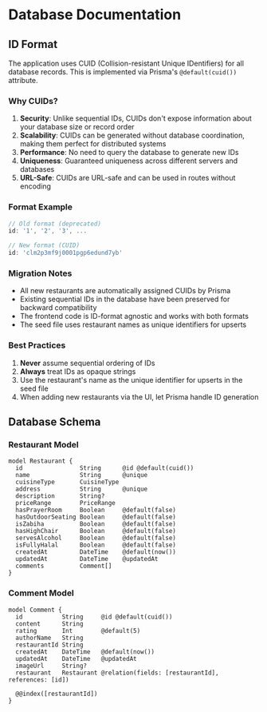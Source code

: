 # Database Documentation

## ID Format

The application uses CUID (Collision-resistant Unique IDentifiers) for all database records. This is implemented via Prisma's `@default(cuid())` attribute.

### Why CUIDs?

1. **Security**: Unlike sequential IDs, CUIDs don't expose information about your database size or record order
2. **Scalability**: CUIDs can be generated without database coordination, making them perfect for distributed systems
3. **Performance**: No need to query the database to generate new IDs
4. **Uniqueness**: Guaranteed uniqueness across different servers and databases
5. **URL-Safe**: CUIDs are URL-safe and can be used in routes without encoding

### Format Example

```typescript
// Old format (deprecated)
id: '1', '2', '3', ...

// New format (CUID)
id: 'clm2p3mf9j0001pgp6edund7yb'
```

### Migration Notes

- All new restaurants are automatically assigned CUIDs by Prisma
- Existing sequential IDs in the database have been preserved for backward compatibility
- The frontend code is ID-format agnostic and works with both formats
- The seed file uses restaurant names as unique identifiers for upserts

### Best Practices

1. **Never** assume sequential ordering of IDs
2. **Always** treat IDs as opaque strings
3. Use the restaurant's name as the unique identifier for upserts in the seed file
4. When adding new restaurants via the UI, let Prisma handle ID generation

## Database Schema

### Restaurant Model

```prisma
model Restaurant {
  id                String      @id @default(cuid())
  name              String      @unique
  cuisineType       CuisineType
  address           String      @unique
  description       String?
  priceRange        PriceRange
  hasPrayerRoom     Boolean     @default(false)
  hasOutdoorSeating Boolean     @default(false)
  isZabiha          Boolean     @default(false)
  hasHighChair      Boolean     @default(false)
  servesAlcohol     Boolean     @default(false)
  isFullyHalal      Boolean     @default(false)
  createdAt         DateTime    @default(now())
  updatedAt         DateTime    @updatedAt
  comments          Comment[]
}
```

### Comment Model

```prisma
model Comment {
  id           String     @id @default(cuid())
  content      String
  rating       Int        @default(5)
  authorName   String
  restaurantId String
  createdAt    DateTime   @default(now())
  updatedAt    DateTime   @updatedAt
  imageUrl     String?
  restaurant   Restaurant @relation(fields: [restaurantId], references: [id])

  @@index([restaurantId])
}
``` 